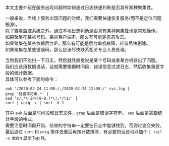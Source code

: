 
本文主要介绍在服务出现问题时如何通过日志快速判断是否具有某种聚集性。  
<!--more-->

一般来说，当线上服务出现问题的时候，我们需要快速恢复服务(而不是定位问题根源)。  
除了查看监控系统之外，通过本地日志判断是否具有某种聚集性也是常规操作。  
如果聚集在某些号码、某些客户端IP，那么有可能是恶意攻击。  
如果聚集在某些依赖后台IP，那么有可能是后台单机故障，应该尽快剔除。  
如果聚集在某些错误码，那么应该尽快联系相关专业人员处理。  

当然我们不能扫一下日志，然后就凭直觉说是某个号码或者某台机器出了问题。  
我们应该用数据说话，这就需要根据时间段、错误信息过滤日志，然后收集重要字段的统计数据。  
具体可以参考下面的命令：  
```
awk '/2020-02-24 11:00:/,/2020-02-24 12:00:/' svc.log |
grep '错误字符串.*' |
sed 's/.*\(IP=[0-9.]*\).*/\1/' |
sort | uniq -c | sort -k 1
```
其中 `awk` 后面是时间段和日志文件，`grep` 后面是错误字符串， `sed` 后面是需要统计字段的格式。  
需要注意时间段开始、结束的字符串一定要在日志中能够找到，否则过滤会失败。  
最后通过 `sort` 和 `uniq` 排序去重后再按计数排序，有必要的话还可以加个 `| tail -n 数目N` 显示Top N。   
